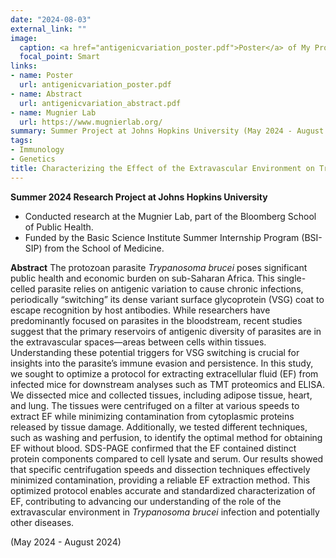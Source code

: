 ```yaml
---
date: "2024-08-03"
external_link: ""
image:
  caption: <a href="antigenicvariation_poster.pdf">Poster</a> of My Project
  focal_point: Smart
links:
- name: Poster
  url: antigenicvariation_poster.pdf
- name: Abstract
  url: antigenicvariation_abstract.pdf
- name: Mugnier Lab
  url: https://www.mugnierlab.org/
summary: Summer Project at Johns Hopkins University (May 2024 - August 2024).
tags:
- Immunology
- Genetics
title: Characterizing the Effect of the Extravascular Environment on Trypanosoma brucei Antigenic Diversity
---
```


**Summer 2024 Research Project at Johns Hopkins University**

- Conducted research at the Mugnier Lab, part of the Bloomberg School of Public Health.  
- Funded by the Basic Science Institute Summer Internship Program (BSI-SIP) from the School of Medicine.

**Abstract**
The protozoan parasite *Trypanosoma brucei* poses significant public health and economic burden on sub-Saharan Africa. This single-celled parasite relies on antigenic variation to cause chronic infections, periodically “switching” its dense variant surface glycoprotein (VSG) coat to escape recognition by host antibodies. While researchers have predominantly focused on parasites in the bloodstream, recent studies suggest that the primary reservoirs of antigenic diversity of parasites are in the extravascular spaces—areas between cells within tissues. Understanding these potential triggers for VSG switching is crucial for insights into the parasite’s immune evasion and persistence. In this study, we sought to optimize a protocol for extracting extracellular fluid (EF) from infected mice for downstream analyses such as TMT proteomics and ELISA. We dissected mice and collected tissues, including adipose tissue, heart, and lung. The tissues were centrifuged on a filter at various speeds to extract EF while minimizing contamination from cytoplasmic proteins released by tissue damage. Additionally, we tested different techniques, such as washing and perfusion, to identify the optimal method for obtaining EF without blood. SDS-PAGE confirmed that the EF contained distinct protein components compared to cell lysate and serum. Our results showed that specific centrifugation speeds and dissection techniques effectively minimized contamination, providing a reliable EF extraction method. This optimized protocol enables accurate and standardized characterization of EF, contributing to advancing our understanding of the role of the extravascular environment in *Trypanosoma brucei* infection and potentially other diseases.

(May 2024 - August 2024)